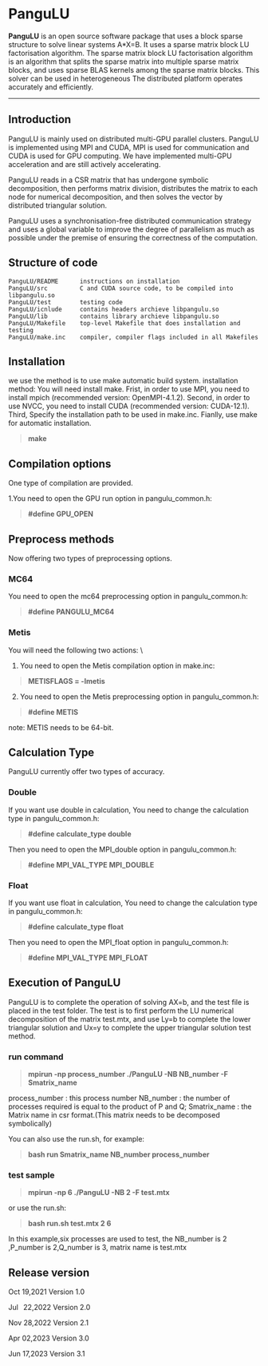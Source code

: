 # PanguLU

 
 **PanguLU** is an open source software package that uses a block sparse structure to solve linear systems A*X=B. It uses a sparse matrix block LU factorisation algorithm. The sparse matrix block LU factorisation algorithm is an algorithm that splits the sparse matrix into multiple sparse matrix blocks, and uses sparse BLAS kernels among the sparse matrix blocks. This solver can be used in heterogeneous The distributed platform operates accurately and efficiently.

-------------------


## Introduction

PanguLU is mainly used on distributed multi-GPU parallel clusters. PanguLU is implemented using MPI and CUDA, MPI is used for communication and CUDA is used for GPU computing. We have implemented multi-GPU acceleration and are still actively accelerating.

PanguLU reads in a CSR matrix that has undergone symbolic decomposition, then performs matrix division, distributes the matrix to each node for numerical decomposition, and then solves the vector by distributed triangular solution. 

PanguLU uses a synchronisation-free distributed communication strategy and uses a global variable to improve the degree of parallelism as much as possible under the premise of ensuring the correctness of the computation.


## Structure of code

```
PanguLU/README      instructions on installation
PanguLU/src         C and CUDA source code, to be compiled into libpangulu.so
PanguLU/test        testing code
PanguLU/icnlude     contains headers archieve libpangulu.so
PanguLU/lib         contains library archieve libpangulu.so
PanguLU/Makefile    top-level Makefile that does installation and testing
PanguLU/make.inc    compiler, compiler flags included in all Makefiles
```

## Installation
we use the method is to use make automatic build system.
installation method:
You will need install make.
Frist, in order to use MPI, you need to install mpich (recommended version: OpenMPI-4.1.2).
Second, in order to use NVCC, you need to install CUDA (recommended version: CUDA-12.1).
Third, Specify the installation path to be used in make.inc.
Fianlly, use make for automatic installation.
> **make**

## Compilation options
One type of compilation are provided.


1.You need to open the GPU run option in pangulu_common.h:
> **#define   GPU_OPEN**

## Preprocess methods
Now offering two types of preprocessing options.

### MC64
You need to open the mc64 preprocessing option in pangulu_common.h: 
> **#define   PANGULU_MC64**

### Metis
You will need the following two actions:    \
1. You need to open the Metis compilation option in make.inc: 
> **METISFLAGS  =  -lmetis**

2. You need to open the Metis preprocessing option in pangulu_common.h: 
> **#define   METIS**

note: METIS needs to be 64-bit.

## Calculation Type
PanguLU currently offer two types of accuracy.

### Double
If you want use double in calculation, You need to change the calculation type in pangulu_common.h:
>**#define calculate_type double**

Then you need to open the MPI_double option in pangulu_common.h:
>**#define MPI_VAL_TYPE MPI_DOUBLE**


### Float
If you want use float in calculation, You need to change the calculation type in pangulu_common.h:
>**#define calculate_type float**

Then you need to open the MPI_float option in pangulu_common.h:
>**#define MPI_VAL_TYPE MPI_FLOAT**


## Execution of PanguLU
PanguLU is to complete the operation of solving AX=b, and the test file is placed in the test folder. The test is to first perform the LU numerical decomposition of the matrix test.mtx, and use Ly=b to complete the lower triangular solution and Ux=y to complete the upper triangular solution test method.
### run command

> **mpirun -np process_number ./PanguLU -NB NB_number -F Smatrix_name**
 
process_number : this process number 
NB_number : the number of processes required is equal to the product of P and Q; 
Smatrix_name : the Matrix name in csr format.(This matrix needs to be decomposed symbolically)

You can also use the run.sh, for example:

> **bash run Smatrix_name NB_number process_number**

### test sample

> **mpirun -np 6 ./PanguLU -NB 2 -F test.mtx**

or use the run.sh:
> **bash run.sh test.mtx 2 6**


In this example,six processes are used to test, the  NB_number is 2 ,P_number is 2,Q_number is 3, matrix name is test.mtx

## Release version
<p align='left'>Oct 19,2021 Version 1.0</p>
<p align='left'>Jul &nbsp;&thinsp;22,2022 Version 2.0</p>
<p align='left'>Nov 28,2022 Version 2.1</p>
<p align='left'>Apr 02,2023 Version 3.0</p>
<p align='left'>Jun 17,2023 Version 3.1</p>

 





